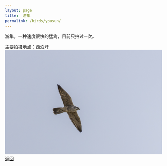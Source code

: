```yaml
---
layout: page
title: 	游隼
permalink: /birds/yousun/
---
```

游隼，一种速度很快的猛禽，目前只拍过一次。

主要拍摄地点：西泊圩
![](../picture/游隼/0U9A3829-CR3_DxO_DeepPRIMEXD.jpg)
[返回](../../)
